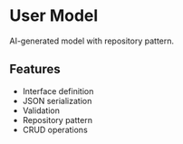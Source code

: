 # User Model

AI-generated model with repository pattern.

## Features
- Interface definition
- JSON serialization
- Validation
- Repository pattern
- CRUD operations